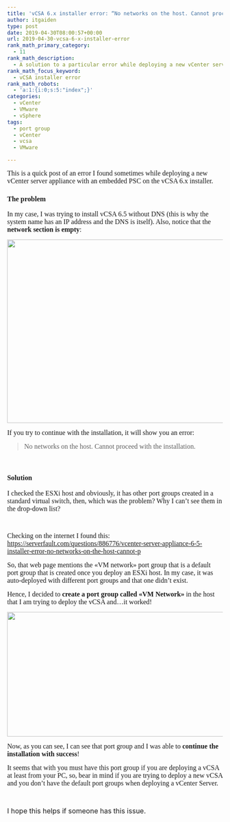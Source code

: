 ```yaml
---
title: 'vCSA 6.x installer error: “No networks on the host. Cannot proceed with the installation.»'
author: itgaiden
type: post
date: 2019-04-30T08:00:57+00:00
url: 2019-04-30-vcsa-6-x-installer-error
rank_math_primary_category:
  - 11
rank_math_description:
  - A solution to a particular error while deploying a new vCenter server appliance with an embedded PSC.
rank_math_focus_keyword:
  - vCSA installer error
rank_math_robots:
  - 'a:1:{i:0;s:5:"index";}'
categories:
  - vCenter
  - VMware
  - vSphere
tags:
  - port group
  - vCenter
  - vcsa
  - VMware

---
```

<span style="font-family: Didact Gothic;"><span style="font-size: 16px;">This is a quick post of an error I found sometimes</span><span style="font-size: 16px;"> while deploying a new vCenter server appliance with an embedded PSC on the vCSA 6.x installer.</span></span>

### <span style="font-family: Didact Gothic;">The problem</span>

<span style="font-size: 16px; font-family: Didact Gothic;">In my case, I was trying to install vCSA 6.5 without DNS (this is why the system name has an IP address and the DNS is itself). Also, notice that the <strong>network section is empty</strong>:</span>

<span style="font-size: 16px; font-family: Didact Gothic;"><img loading="lazy" class="alignnone wp-image-842 size-full" src="/wp-content/uploads/2019/04/vcsa_installer_wonw.jpg" alt="" width="582" height="427" srcset="/wp-content/uploads/2019/04/vcsa_installer_wonw.jpg 582w, /wp-content/uploads/2019/04/vcsa_installer_wonw-300x220.jpg 300w" sizes="(max-width: 582px) 100vw, 582px" /></span>

<span style="font-family: Didact Gothic; font-size: 16px;">If you try to continue with the installation, it will show you an error:</span>

> <span style="font-family: Didact Gothic; font-size: 16px;">No networks on the host. Cannot proceed with the installation.</span>

&nbsp;

### <span style="font-family: Didact Gothic;">Solution</span>

<span style="font-size: 16px; font-family: Didact Gothic;">I checked the ESXi host and obviously, it has other port groups created in a standard virtual switch, then, which was the problem? Why I can&#8217;t see them in the drop-down list?<br /> </span>

&nbsp;

<span style="font-family: Didact Gothic; font-size: 16px;">Checking on the internet I found this: <a href="https://serverfault.com/questions/886776/vcenter-server-appliance-6-5-installer-error-no-networks-on-the-host-cannot-p">https://serverfault.com/questions/886776/vcenter-server-appliance-6-5-installer-error-no-networks-on-the-host-cannot-p</a></span>

<span style="font-family: Didact Gothic; font-size: 16px;">So, that web page mentions the «VM network» port group that is a default port group that is created once you deploy an ESXi host. In my case, it was auto-deployed with different port groups and that one didn&#8217;t exist.</span>

<span style="font-family: Didact Gothic; font-size: 16px;">Hence, I decided to <strong>create a port group called «VM Network»</strong> in the host that I am trying to deploy the vCSA and&#8230;it worked!</span>

<span style="font-family: Didact Gothic; font-size: 16px;"><img loading="lazy" class="alignnone size-full wp-image-843" src="/wp-content/uploads/2019/04/vcsa_installer_wnw.jpg" alt="" width="598" height="290" srcset="/wp-content/uploads/2019/04/vcsa_installer_wnw.jpg 598w, /wp-content/uploads/2019/04/vcsa_installer_wnw-300x145.jpg 300w" sizes="(max-width: 598px) 100vw, 598px" /></span>

<span style="font-family: Didact Gothic; font-size: 16px;">Now, as you can see, I can see that port group and I was able to <strong>continue the installation with success</strong>!</span>

<span style="font-family: Didact Gothic; font-size: 16px;">It seems that with you must have this port group if you are deploying a vCSA at least from your PC, so, bear in mind if you are trying to deploy a new vCSA and you don&#8217;t have the default port groups when deploying a vCenter Server.</span>

&nbsp;

<span style="font-size: 16px;">I hope this helps if someone has this issue.</span>